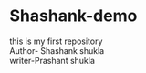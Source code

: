 # Shashank-demo
this is my first repository
<br>
Author- Shashank shukla
<br>
writer-Prashant shukla
